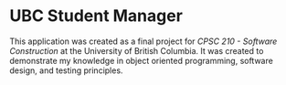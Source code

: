 # UBC Student Manager
This application was created as a final project for 
*CPSC 210 - Software Construction* at the University of British Columbia. It was created to demonstrate
my knowledge in object oriented programming, software design, and testing principles.